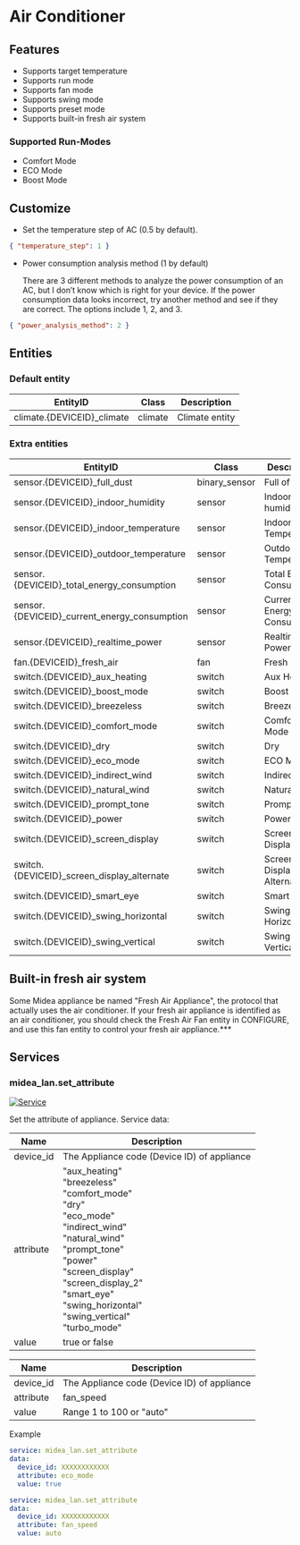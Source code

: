 # Air Conditioner

## Features

- Supports target temperature
- Supports run mode
- Supports fan mode
- Supports swing mode
- Supports preset mode
- Supports built-in fresh air system

### Supported Run-Modes

- Comfort Mode
- ECO Mode
- Boost Mode

## Customize

- Set the temperature step of AC (0.5 by default).

```json
{ "temperature_step": 1 }
```

- Power consumption analysis method (1 by default)

  There are 3 different methods to analyze the power consumption of an AC, but I don’t know which is right for your device.
  If the power consumption data looks incorrect, try another method and see if they are correct.
  The options include 1, 2, and 3.

```json
{ "power_analysis_method": 2 }
```

## Entities

### Default entity

| EntityID                    | Class   | Description    |
| --------------------------- | ------- | -------------- |
| climate.{DEVICEID}\_climate | climate | Climate entity |

### Extra entities

| EntityID                                      | Class         | Description                |
| --------------------------------------------- | ------------- | -------------------------- |
| sensor.{DEVICEID}\_full_dust                  | binary_sensor | Full of Dust               |
| sensor.{DEVICEID}\_indoor_humidity            | sensor        | Indoor humidity            |
| sensor.{DEVICEID}\_indoor_temperature         | sensor        | Indoor Temperature         |
| sensor.{DEVICEID}\_outdoor_temperature        | sensor        | Outdoor Temperature        |
| sensor.{DEVICEID}\_total_energy_consumption   | sensor        | Total Energy Consumption   |
| sensor.{DEVICEID}\_current_energy_consumption | sensor        | Current Energy Consumption |
| sensor.{DEVICEID}\_realtime_power             | sensor        | Realtime Power             |
| fan.{DEVICEID}\_fresh_air                     | fan           | Fresh Air Fan              |
| switch.{DEVICEID}\_aux_heating                | switch        | Aux Heating                |
| switch.{DEVICEID}\_boost_mode                 | switch        | Boost Mode                 |
| switch.{DEVICEID}\_breezeless                 | switch        | Breezeless                 |
| switch.{DEVICEID}\_comfort_mode               | switch        | Comfort Mode               |
| switch.{DEVICEID}\_dry                        | switch        | Dry                        |
| switch.{DEVICEID}\_eco_mode                   | switch        | ECO Mode                   |
| switch.{DEVICEID}\_indirect_wind              | switch        | Indirect Wind              |
| switch.{DEVICEID}\_natural_wind               | switch        | Natural Wind               |
| switch.{DEVICEID}\_prompt_tone                | switch        | Prompt Tone                |
| switch.{DEVICEID}\_power                      | switch        | Power                      |
| switch.{DEVICEID}\_screen_display             | switch        | Screen Display             |
| switch.{DEVICEID}\_screen_display_alternate   | switch        | Screen Display Alternate   |
| switch.{DEVICEID}\_smart_eye                  | switch        | Smart Eye                  |
| switch.{DEVICEID}\_swing_horizontal           | switch        | Swing Horizontal           |
| switch.{DEVICEID}\_swing_vertical             | switch        | Swing Vertical             |

## Built-in fresh air system

Some Midea appliance be named "Fresh Air Appliance", the protocol that actually uses the air conditioner. If your fresh air appliance is identified as an air conditioner, you should check the Fresh Air Fan entity in CONFIGURE, and use this fan entity to control your fresh air appliance.\*\*\*

## Services

### midea_lan.set_attribute

[![Service](https://my.home-assistant.io/badges/developer_call_service.svg)](https://my.home-assistant.io/redirect/developer_call_service/?service=midea_lan.set_attribute)

Set the attribute of appliance. Service data:

| Name      | Description                                                                                                                                                                                                                                                              |
| --------- | ------------------------------------------------------------------------------------------------------------------------------------------------------------------------------------------------------------------------------------------------------------------------ |
| device_id | The Appliance code (Device ID) of appliance                                                                                                                                                                                                                              |
| attribute | "aux_heating"<br/>"breezeless"<br/>"comfort_mode"<br/>"dry"<br/>"eco_mode"<br/>"indirect_wind"<br/>"natural_wind"<br/>"prompt_tone"<br/>"power"<br/>"screen_display"<br/>"screen_display_2"<br/>"smart_eye"<br/>"swing_horizontal"<br/>"swing_vertical"<br/>"turbo_mode" |
| value     | true or false                                                                                                                                                                                                                                                            |

| Name      | Description                                 |
| --------- | ------------------------------------------- |
| device_id | The Appliance code (Device ID) of appliance |
| attribute | fan_speed                                   |
| value     | Range 1 to 100 or "auto"                    |

Example

```yaml
service: midea_lan.set_attribute
data:
  device_id: XXXXXXXXXXXX
  attribute: eco_mode
  value: true
```

```yaml
service: midea_lan.set_attribute
data:
  device_id: XXXXXXXXXXXX
  attribute: fan_speed
  value: auto
```
